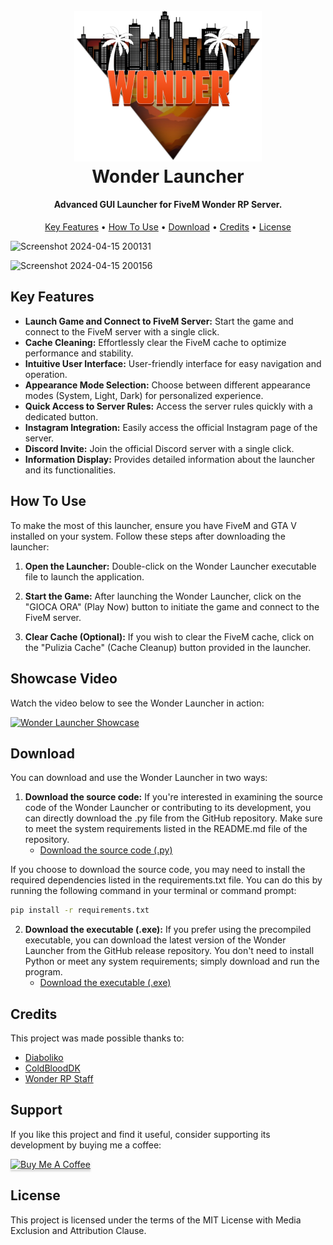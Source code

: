 <h1 align="center">
    <br>
    <img src="images\logo.png" alt="FiveM Launcher" width="300"></a>
    <br>
    Wonder Launcher
    <br>
</h1>

<h4 align="center">Advanced GUI Launcher for FiveM Wonder RP Server.</h4>

<p align="center">
    <a href="#key-features">Key Features</a> •
    <a href="#how-to-use">How To Use</a> •
    <a href="#download">Download</a> •
    <a href="#credits">Credits</a> •
    <a href="#license">License</a>
</p>

![Screenshot 2024-04-15 200131](https://github.com/DiabolikoMods/WonderLauncher/assets/114475600/39471cf6-e6cf-490c-9a52-8fa7e92d73f0)

![Screenshot 2024-04-15 200156](https://github.com/DiabolikoMods/WonderLauncher/assets/114475600/54e2076a-dea0-4a74-9591-cbfb9c79735e)

## Key Features

- **Launch Game and Connect to FiveM Server:** Start the game and connect to the FiveM server with a single click.
- **Cache Cleaning:** Effortlessly clear the FiveM cache to optimize performance and stability.
- **Intuitive User Interface:** User-friendly interface for easy navigation and operation.
- **Appearance Mode Selection:** Choose between different appearance modes (System, Light, Dark) for personalized experience.
- **Quick Access to Server Rules:** Access the server rules quickly with a dedicated button.
- **Instagram Integration:** Easily access the official Instagram page of the server.
- **Discord Invite:** Join the official Discord server with a single click.
- **Information Display:** Provides detailed information about the launcher and its functionalities.

## How To Use

To make the most of this launcher, ensure you have FiveM and GTA V installed on your system. Follow these steps after downloading the launcher:

1. **Open the Launcher:** Double-click on the Wonder Launcher executable file to launch the application.

2. **Start the Game:** After launching the Wonder Launcher, click on the "GIOCA ORA" (Play Now) button to initiate the game and connect to the FiveM server.

3. **Clear Cache (Optional):** If you wish to clear the FiveM cache, click on the "Pulizia Cache" (Cache Cleanup) button provided in the launcher.

## Showcase Video

Watch the video below to see the Wonder Launcher in action:

[![Wonder Launcher Showcase](https://img.youtube.com/vi/VDjYJ5GBbN8/hqdefault.jpg)](https://www.youtube.com/embed/VDjYJ5GBbN8)

## Download

You can download and use the Wonder Launcher in two ways:

1. **Download the source code:** If you're interested in examining the source code of the Wonder Launcher or contributing to its development, you can directly download the .py file from the GitHub repository. Make sure to meet the system requirements listed in the README.md file of the repository.
   - [Download the source code (.py)](https://github.com/DiabolikoMods/WonderLauncher/blob/main/main.py)

If you choose to download the source code, you may need to install the required dependencies listed in the requirements.txt file. You can do this by running the following command in your terminal or command prompt:
```bash
pip install -r requirements.txt
```

2. **Download the executable (.exe):** If you prefer using the precompiled executable, you can download the latest version of the Wonder Launcher from the GitHub release repository. You don't need to install Python or meet any system requirements; simply download and run the program.
   - [Download the executable (.exe)](https://github.com/DiabolikoMods/WonderLauncher/releases/download/python/Wonder.Launcher.exe)

## Credits

This project was made possible thanks to:

* <a href="https://github.com/DiabolikoMods">Diaboliko</a>
* <a href="https://github.com/ColdbloodDK">ColdBloodDK</a>
* <a href="https://discord.gg/gNdSzm2aEv">Wonder RP Staff</a>

## Support

If you like this project and find it useful, consider supporting its development by buying me a coffee:

<a href="https://www.buymeacoffee.com/diaboliko" target="_blank"><img src="https://www.buymeacoffee.com/assets/img/custom_images/purple_img.png" alt="Buy Me A Coffee" style="height: 41px !important;width: 174px !important;box-shadow: 0px 3px 2px 0px rgba(190, 190, 190, 0.5) !important;-webkit-box-shadow: 0px 3px 2px 0px rgba(190, 190, 190, 0.5) !important;" ></a>

## License

This project is licensed under the terms of the MIT License with Media Exclusion and Attribution Clause.
